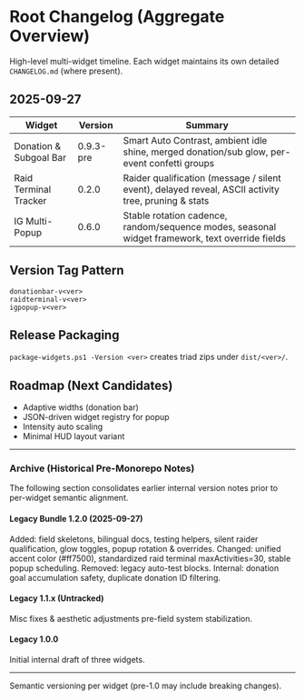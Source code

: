 # Root Changelog (Aggregate Overview)

High-level multi-widget timeline. Each widget maintains its own detailed `CHANGELOG.md` (where present).

## 2025-09-27
| Widget | Version | Summary |
|--------|---------|---------|
| Donation & Subgoal Bar | 0.9.3-pre | Smart Auto Contrast, ambient idle shine, merged donation/sub glow, per-event confetti groups |
| Raid Terminal Tracker | 0.2.0 | Raider qualification (message / silent event), delayed reveal, ASCII activity tree, pruning & stats |
| IG Multi-Popup | 0.6.0 | Stable rotation cadence, random/sequence modes, seasonal widget framework, text override fields |

## Version Tag Pattern
```
donationbar-v<ver>
raidterminal-v<ver>
igpopup-v<ver>
```

## Release Packaging
`package-widgets.ps1 -Version <ver>` creates triad zips under `dist/<ver>/`.

## Roadmap (Next Candidates)
- Adaptive widths (donation bar)
- JSON-driven widget registry for popup
- Intensity auto scaling
- Minimal HUD layout variant

---
### Archive (Historical Pre-Monorepo Notes)
The following section consolidates earlier internal version notes prior to per-widget semantic alignment.

#### Legacy Bundle 1.2.0 (2025-09-27)
Added: field skeletons, bilingual docs, testing helpers, silent raider qualification, glow toggles, popup rotation & overrides.
Changed: unified accent color (#ff7500), standardized raid terminal maxActivities=30, stable popup scheduling.
Removed: legacy auto-test blocks.
Internal: donation goal accumulation safety, duplicate donation ID filtering.

#### Legacy 1.1.x (Untracked)
Misc fixes & aesthetic adjustments pre-field system stabilization.

#### Legacy 1.0.0
Initial internal draft of three widgets.

---
Semantic versioning per widget (pre-1.0 may include breaking changes).
